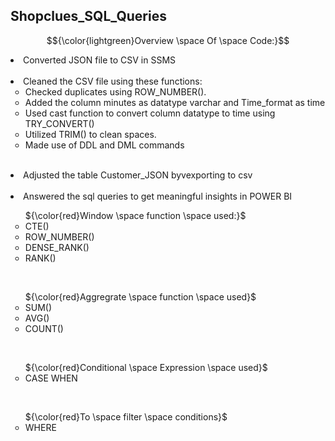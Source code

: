 ## Shopclues_SQL_Queries
$${\color{lightgreen}Overview \space Of \space Code:}$$

<li>Converted JSON file to CSV in SSMS</li> 
<br>

<li> Cleaned the CSV file using these functions:
    <ul type = "circle">
         <li>Checked duplicates using ROW_NUMBER().</li>
         <li>Added the column minutes as datatype varchar and Time_format as time</li>
         <li>Used cast function to convert column datatype to time using TRY_CONVERT()</li>
         <li>Utilized TRIM() to clean spaces.</li>
         <li>Made use of DDL and DML commands</li>
   </ul>
</li> 
<br>

<li>Adjusted the table Customer_JSON byvexporting to csv</li> 
<br>

<li>Answered the sql queries to get meaningful insights in POWER BI</li> 
    <ul type = "circle">
    ${\color{red}Window \space function \space used:}$
     <li>CTE()</li>
     <li>ROW_NUMBER()</li>
     <li>DENSE_RANK()</li>
     <li>RANK()</li>
    </ul>
  <br>
  
   <ul type = "circle">
 ${\color{red}Aggregrate \space function \space used}$
   <li>SUM()</li>
   <li>AVG()</li>
   <li>COUNT()</li>
   </ul>
<br>

   <ul type = "circle">
  ${\color{red}Conditional \space Expression \space used}$
   <li>CASE WHEN</li>
   </ul>
  <br>
  
  <ul type = "circle">
  ${\color{red}To \space filter \space conditions}$
   <li>WHERE</li>
  </ul>
